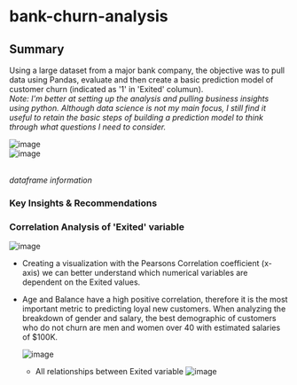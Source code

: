 # bank-churn-analysis
## Summary 
Using a large dataset from a major bank company, the objective was to pull data using Pandas, evaluate and then create a basic prediction model of customer churn (indicated as '1' in 'Exited' columun). 
<br> *Note: I'm better at setting up the analysis and pulling business insights using python. Although data science is not my main focus, I still find it useful to retain the basic steps of building a prediction model to think through what questions I need to consider.*</br>

![image](https://github.com/projecttiffany/bank-churn-analysis/assets/51961132/2fd1a6e3-c3c7-409b-bfe2-b7743371ea1c)<br>
![image](https://github.com/projecttiffany/bank-churn-analysis/assets/51961132/6cb9229b-e1e7-4fb5-97ac-87433fae2a4c)</br>

<br>*dataframe information*</br>

### Key Insights & Recommendations

### Correlation Analysis of 'Exited' variable
![image](https://github.com/projecttiffany/bank-churn-analysis/assets/51961132/f5e8f591-04c4-48e9-b6ac-3cc2bdb892ec)<br>
- Creating a visualization with the Pearsons Correlation coefficient (x-axis) we can better understand which numerical variables are dependent on the Exited values.
- Age and Balance have a high positive correlation, therefore it is the most important metric to predicting loyal new customers. When analyzing the breakdown of gender and salary, the best demographic of customers who do not churn are men and women over 40 with estimated salaries of $100K.

  ![image](https://github.com/projecttiffany/bank-churn-analysis/assets/51961132/9bb0d215-3dc0-4c05-a3ca-07c6f4313cbd)<br>

  - All relationships between Exited variable
![image](https://github.com/projecttiffany/bank-churn-analysis/assets/51961132/c859f207-ed8f-430d-9d1c-f77477b4d9c8)
